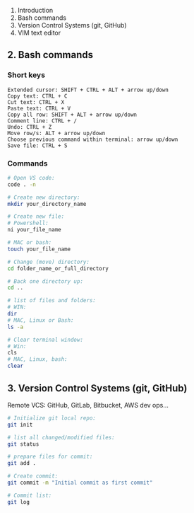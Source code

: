 1. Introduction
2. Bash commands
3. Version Control Systems (git, GitHub)
4. VIM text editor


## 2. Bash commands  
### Short keys  
    Extended cursor: SHIFT + CTRL + ALT + arrow up/down
    Copy text: CTRL + C
    Cut text: CTRL + X
    Paste text: CTRL + V
    Copy all row: SHIFT + ALT + arrow up/down
    Comment line: CTRL + /
    Undo: CTRL + Z
    Move row/s: ALT + arrow up/down
    Choose previous command within terminal: arrow up/down
    Save file: CTRL + S

### Commands
```bash
# Open VS code:
code . -n

# Create new directory:
mkdir your_directory_name

# Create new file:
# Powershell:
ni your_file_name

# MAC or bash:
touch your_file_name

# Change (move) directory:
cd folder_name_or_full_directory

# Back one directory up:
cd ..

# list of files and folders:
# WIN:
dir
# MAC, Linux or Bash:
ls -a

# Clear terminal window:
# Win:
cls
# MAC, Linux, bash:
clear
```


## 3. Version Control Systems (git, GitHub)

Remote VCS:
GitHub, GitLab, Bitbucket, AWS dev ops...

```bash
# Initialize git local repo:
git init

# list all changed/modified files:
git status

# prepare files for commit:
git add .

# Create commit:
git commit -m "Initial commit as first commit"

# Commit list:
git log

```

   